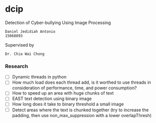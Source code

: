 # dcip
Detection of Cyber-bullying Using Image Processing


```
Daniel Jedidiah Antonio
15068893
```
Supervised by
```
Dr. Chia Wai Chong
```


### Research
- [ ] Dynamic threads in python
- [ ] How much load does each thread add, is it worthed to use threads in consideration of performance, time, and power consumption?
- [ ] How to speed up an area with huge chunks of text
- [ ] EAST text detection using binary image
- [ ] How long does it take to binary threshold a small image
- [ ] Detect areas where the text is chunked together (try to increase the padding, then use non_max_suppression with a lower overlapThresh)